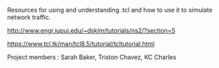 Resources for using and understanding .tcl and how to use it to simulate network traffic.

http://www.engr.iupui.edu/~dskim/tutorials/ns2/?section=5

https://www.tcl.tk/man/tcl8.5/tutorial/tcltutorial.html

Project members : Sarah Baker, Triston Chavez, KC Charles